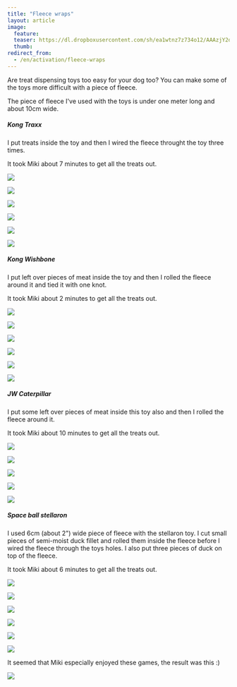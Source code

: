 ```yaml
---
title: "Fleece wraps"
layout: article
image:
  feature:
  teaser: https://dl.dropboxusercontent.com/sh/ea1wtnz7z734o12/AAAzjY2dJJR3OrHeSbMf3-yMa/aktivointi/fleecekiepit/DS06648-245px.jpg
  thumb:
redirect_from:
  - /en/activation/fleece-wraps
---
```


Are treat dispensing toys too easy for your dog too? You can make some of the toys more difficult with a piece of fleece.

The piece of fleece I've used with the toys is under one meter long and about 10cm wide.

##### Kong Traxx

I put treats inside the toy and then I wired the fleece throught the toy three times.

It took Miki about 7 minutes to get all the treats out.

[![](https://dl.dropboxusercontent.com/sh/ea1wtnz7z734o12/AADeYH4RPtEBrFt-ONdgPitZa/aktivointi/fleecekiepit/DS06309-800px.jpg)](https://dl.dropboxusercontent.com/sh/ea1wtnz7z734o12/AAB-CNCeQBI0YPiRBxHRzgzda/aktivointi/fleecekiepit/DS06309.jpg)

[![](https://dl.dropboxusercontent.com/sh/ea1wtnz7z734o12/AACtL4YhDVR8tONMRcYd9tMha/aktivointi/fleecekiepit/DS06342-800px.jpg)](https://dl.dropboxusercontent.com/sh/ea1wtnz7z734o12/AADMfi2qKdq7gC-KCz-uLWeIa/aktivointi/fleecekiepit/DS06342.jpg)

[![](https://dl.dropboxusercontent.com/sh/ea1wtnz7z734o12/AADrZ7MGrAUwuyk06EggNd87a/aktivointi/fleecekiepit/DS06506-800px.jpg)](https://dl.dropboxusercontent.com/sh/ea1wtnz7z734o12/AABAlxTsmHZC12eEW7Satktqa/aktivointi/fleecekiepit/DS06506.jpg)

[![](https://dl.dropboxusercontent.com/sh/ea1wtnz7z734o12/AAD3-pPBBv4bmldatbgMzZj8a/aktivointi/fleecekiepit/DS06648-800px.jpg)](https://dl.dropboxusercontent.com/sh/ea1wtnz7z734o12/AACJLmcbKYV-PZyxew_GPmtga/aktivointi/fleecekiepit/DS06648.jpg)

[![](https://dl.dropboxusercontent.com/sh/ea1wtnz7z734o12/AAC2AxXSH9inxgHKrU4Cffcca/aktivointi/fleecekiepit/DS06750-800px.jpg)](https://dl.dropboxusercontent.com/sh/ea1wtnz7z734o12/AABmegw-_bzyXK87wE1BhovDa/aktivointi/fleecekiepit/DS06750.jpg)

[![](https://dl.dropboxusercontent.com/sh/ea1wtnz7z734o12/AAC1e6K2TuBi-0-EOkWoGiZ7a/aktivointi/fleecekiepit/DS06308-800px.jpg)](https://dl.dropboxusercontent.com/sh/ea1wtnz7z734o12/AABpZMNxMuMuM9s1e2uoIuwsa/aktivointi/fleecekiepit/DS06308.jpg)

##### Kong Wishbone

I put left over pieces of meat inside the toy and then I rolled the fleece around it and tied it with one knot.

It took Miki about 2 minutes to get all the treats out.

[![](https://dl.dropboxusercontent.com/sh/ea1wtnz7z734o12/AAC6OrW_Y3XnKutmuTnqRHjZa/aktivointi/fleecekiepit/DS06853-800px.jpg)](https://dl.dropboxusercontent.com/sh/ea1wtnz7z734o12/AABB39vAeR3KQUauEz9U59Q_a/aktivointi/fleecekiepit/DS06853.jpg)

[![](https://dl.dropboxusercontent.com/sh/ea1wtnz7z734o12/AADQNwBTbrzTttU0MWcmQ1R9a/aktivointi/fleecekiepit/DS06895-800px.jpg)](https://dl.dropboxusercontent.com/sh/ea1wtnz7z734o12/AACKb9ekiWpB0HodMMNrKXZna/aktivointi/fleecekiepit/DS06895.jpg)

[![](https://dl.dropboxusercontent.com/sh/ea1wtnz7z734o12/AAAV21n8ciKp_iSA8KdsUAKfa/aktivointi/fleecekiepit/DS06947-800px.jpg)](https://dl.dropboxusercontent.com/sh/ea1wtnz7z734o12/AACxrGJoKFgfOSwOcikD6lEea/aktivointi/fleecekiepit/DS06947.jpg)

[![](https://dl.dropboxusercontent.com/sh/ea1wtnz7z734o12/AABBaDE_A8-2_uBTPP9EaDsNa/aktivointi/fleecekiepit/DS06962-800px.jpg)](https://dl.dropboxusercontent.com/sh/ea1wtnz7z734o12/AACU7-MwvoGFdjL5OIgp2-IHa/aktivointi/fleecekiepit/DS06962.jpg)

[![](https://dl.dropboxusercontent.com/sh/ea1wtnz7z734o12/AABOGuHwCoX0S77aA2mPzLeJa/aktivointi/fleecekiepit/DS07003-800px.jpg)](https://dl.dropboxusercontent.com/sh/ea1wtnz7z734o12/AAC8v2o6WIErKFYhT4dJBp3fa/aktivointi/fleecekiepit/DS07003.jpg)

[![](https://dl.dropboxusercontent.com/sh/ea1wtnz7z734o12/AACbGIXy9peOwhKxEbroCovba/aktivointi/fleecekiepit/DS06850-800px.jpg)](https://dl.dropboxusercontent.com/sh/ea1wtnz7z734o12/AADQ53US0itUsZ0HJuVD9OG1a/aktivointi/fleecekiepit/DS06850.jpg)

##### JW Caterpillar

I put some left over pieces of meat inside this toy also and then I rolled the fleece around it.

It took Miki about 10 minutes to get all the treats out.

[![](https://dl.dropboxusercontent.com/sh/ea1wtnz7z734o12/AADzHx9MTIAsVGG0hrQDSFwTa/aktivointi/fleecekiepit/DS06777-800px.jpg)](https://dl.dropboxusercontent.com/sh/ea1wtnz7z734o12/AAB3d0U0-UBd_CjYZuq0aGD1a/aktivointi/fleecekiepit/DS06777.jpg)

[![](https://dl.dropboxusercontent.com/sh/ea1wtnz7z734o12/AACLOvk9Yb9PLXrqbY3hwRbTa/aktivointi/fleecekiepit/DS06789-800px.jpg)](https://dl.dropboxusercontent.com/sh/ea1wtnz7z734o12/AAB53E8JMGjmOK5FWmthMuQla/aktivointi/fleecekiepit/DS06789.jpg)

[![](https://dl.dropboxusercontent.com/sh/ea1wtnz7z734o12/AAA0jwkpAt9kgFo5uv5Ht5L5a/aktivointi/fleecekiepit/DS06805-800px.jpg)](https://dl.dropboxusercontent.com/sh/ea1wtnz7z734o12/AAA_MIy9s6tnzLg62P2YNRCOa/aktivointi/fleecekiepit/DS06805.jpg)

[![](https://dl.dropboxusercontent.com/sh/ea1wtnz7z734o12/AAB8_8vVUSOwkDHYjQ5qPHMpa/aktivointi/fleecekiepit/DS06827-800px.jpg)](https://dl.dropboxusercontent.com/sh/ea1wtnz7z734o12/AACkjODBxZFbGF2dpZ5jqa6Ba/aktivointi/fleecekiepit/DS06827.jpg)

[![](https://dl.dropboxusercontent.com/sh/ea1wtnz7z734o12/AABM4Kzz-Imvs7LJb9hgAnHWa/aktivointi/fleecekiepit/DS06775-800px.jpg)](https://dl.dropboxusercontent.com/sh/ea1wtnz7z734o12/AACyYfJqU6rUjI1WzCfgRhQ_a/aktivointi/fleecekiepit/DS06775.jpg)

##### Space ball stellaron

I used 6cm (about 2") wide piece of fleece with the stellaron toy. I cut small pieces of semi-moist duck fillet and rolled them inside the fleece before I wired the fleece through the toys holes. I also put three pieces of duck on top of the fleece.

It took Miki about 6 minutes to get all the treats out.

[![](https://dl.dropboxusercontent.com/sh/ea1wtnz7z734o12/AACo03IUdGxNLIuhXPb9dIkVa/aktivointi/fleecekiepit/DS08060-800px.jpg)](https://dl.dropboxusercontent.com/sh/ea1wtnz7z734o12/AAD8aCanLwSR05OgppL8cgEta/aktivointi/fleecekiepit/DS08060.jpg)

[![](https://dl.dropboxusercontent.com/sh/ea1wtnz7z734o12/AABWpFjYOGdNJm4pzlNzXaZJa/aktivointi/fleecekiepit/DS08066-800px.jpg)](https://dl.dropboxusercontent.com/sh/ea1wtnz7z734o12/AABpz_LQ77rj6ZHvNLDc1hz5a/aktivointi/fleecekiepit/DS08066.jpg)

[![](https://dl.dropboxusercontent.com/sh/ea1wtnz7z734o12/AABB0qXNBsPMDwaNIQGIghoca/aktivointi/fleecekiepit/DS08123-800px.jpg)](https://dl.dropboxusercontent.com/sh/ea1wtnz7z734o12/AAAeYQsL9DND7oAJdG2jH7Sfa/aktivointi/fleecekiepit/DS08123.jpg)

[![](https://dl.dropboxusercontent.com/sh/ea1wtnz7z734o12/AAAGb_0YOjoWQdtmoz3b9Xs7a/aktivointi/fleecekiepit/DS08142-800px.jpg)](https://dl.dropboxusercontent.com/sh/ea1wtnz7z734o12/AAAAW3NcXsnh2O7Mlxdi976za/aktivointi/fleecekiepit/DS08142.jpg)

[![](https://dl.dropboxusercontent.com/sh/ea1wtnz7z734o12/AACVAoaS6rXeuFm-6YPVN4f3a/aktivointi/fleecekiepit/DS08284-800px.jpg)](https://dl.dropboxusercontent.com/sh/ea1wtnz7z734o12/AAB6C4dwTij87EdPYYuF-Tx7a/aktivointi/fleecekiepit/DS08284.jpg)

[![](https://dl.dropboxusercontent.com/sh/ea1wtnz7z734o12/AACTayRAXzqTxRqVOXTPOZa_a/aktivointi/fleecekiepit/DS08057-800px.jpg)](https://dl.dropboxusercontent.com/sh/ea1wtnz7z734o12/AADQxEQqLyeaWG7GSPqfZ9Cda/aktivointi/fleecekiepit/DS08057.jpg)

It seemed that Miki especially enjoyed these games, the result was this :)

[![](https://dl.dropboxusercontent.com/sh/ea1wtnz7z734o12/AAAwU-PZnBSnjqgbJuMZko4Xa/aktivointi/fleecekiepit/DS06839-800px.jpg)](https://dl.dropboxusercontent.com/sh/ea1wtnz7z734o12/AADsPY2ns62W6iNRHdPtq3X7a/aktivointi/fleecekiepit/DS06839.jpg)
